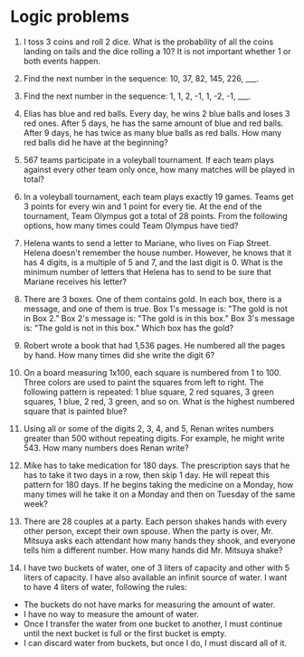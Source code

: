 # Logic problems

1. I toss 3 coins and roll 2 dice. What is the probability of all the coins landing on tails and the dice rolling a 10? It is not important whether 1 or both events happen.

2. Find the next number in the sequence: 10, 37, 82, 145, 226, ___.

3. Find the next number in the sequence: 1, 1, 2, -1, 1, -2, -1, ___.

4. Elias has blue and red balls. 
Every day, he wins 2 blue balls and loses 3 red ones. 
After 5 days, he has the same amount of blue and red balls. 
After 9 days, he has twice as many blue balls as red balls. 
How many red balls did he have at the beginning?

5. 567 teams participate in a voleyball tournament. If each team plays against every other team only once, how many matches will be played in total?

6. In a voleyball tournament, each team plays exactly 19 games.
Teams get 3 points for every win and 1 point for every tie.
At the end of the tournament, Team Olympus got a total of 28 points.
From the following options, how many times could Team Olympus have tied?

7. Helena wants to send a letter to Mariane, who lives on Fiap
Street. Helena doesn't remember the house number.
However, he knows that it has 4 digits, is a multiple of 5
and 7, and the last digit is 0. What is the minimum number
of letters that Helena has to send to be sure that Mariane receives his letter?

8. There are 3 boxes. One of them contains gold.
In each box, there is a message, and one of them is true. 
Box 1's message is: "The gold is not in Box 2." 
Box 2's message is: "The gold is in this box."
Box 3's message is: "The gold is not in this box."
Which box has the gold?

9. Robert wrote a book that had 1,536 pages. 
He numbered all the pages by hand.
 How many times did she write the digit 6?

10. On a board measuring 1x100, each square is numbered from
1 to 100. Three colors are used to paint the squares from left
to right. The following pattern is repeated: 1 blue square,
2 red squares, 3 green squares, 1 blue, 2 red,
3 green, and so on. 
What is the highest numbered square that is painted blue?

11. Using all or some of the digits 2, 3, 4, and 5, Renan writes 
numbers greater than 500 without repeating digits. For 
example, he might write 543. 
How many numbers does Renan write?

12. Mike has to take medication for 180 days. The prescription says that he has to take it two days in a row, then skip 1 day. He will repeat this pattern for 180 days. If he begins taking the medicine on a Monday, how many times will he take it on a Monday and then on Tuesday of the same week?

13. There are 28 couples at a party.
Each person shakes hands with every other person, except their own spouse. 
When the party is over, Mr. Mitsuya asks each attendant how many hands they shook, and everyone tells him a different number. 
How many hands did Mr. Mitsuya shake?

14. I have two buckets of water, one of 3 liters of capacity and other with 5 liters of capacity. I have also available an infinit source of water. I want to have 4 liters of water, following the rules:
* The buckets do not have marks for measuring the amount of water.
* I have no way to measure the amount of water.
* Once I transfer the water from one bucket to another, I must continue until the next bucket is full or the first bucket is empty.
* I can discard water from buckets, but once I do, I must discard all of it.
